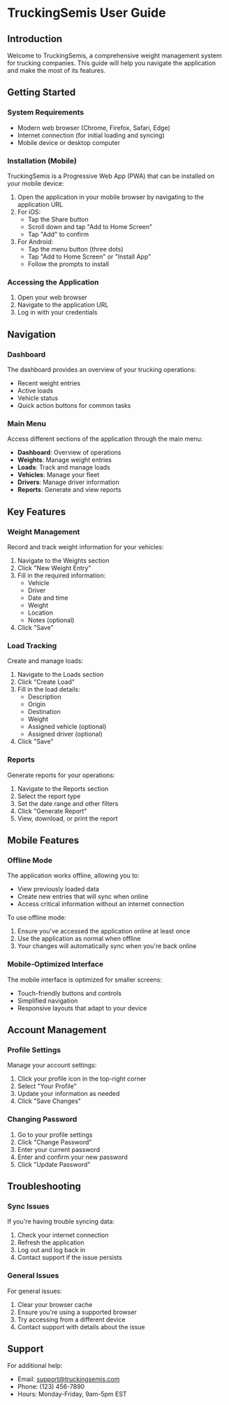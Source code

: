 <!--

 * Copyright (c) 2025 Cosmo Exploit Group LLC. All Rights Reserved.
 * 
 * PROPRIETARY AND CONFIDENTIAL
 * 
 * This file is part of the Cosmo Exploit Group LLC Weight Management System.
 * Unauthorized copying of this file, via any medium is strictly prohibited.
 * 
 * This file contains proprietary and confidential information of 
 * Cosmo Exploit Group LLC and may not be copied, distributed, or used
 * in any way without explicit written permission.
 

-->

# TruckingSemis User Guide

## Introduction

Welcome to TruckingSemis, a comprehensive weight management system for trucking companies. This guide will help you navigate the application and make the most of its features.

## Getting Started

### System Requirements

- Modern web browser (Chrome, Firefox, Safari, Edge)
- Internet connection (for initial loading and syncing)
- Mobile device or desktop computer

### Installation (Mobile)

TruckingSemis is a Progressive Web App (PWA) that can be installed on your mobile device:

1. Open the application in your mobile browser by navigating to the application URL
2. For iOS:
   - Tap the Share button
   - Scroll down and tap "Add to Home Screen"
   - Tap "Add" to confirm
3. For Android:
   - Tap the menu button (three dots)
   - Tap "Add to Home Screen" or "Install App"
   - Follow the prompts to install

### Accessing the Application

1. Open your web browser
2. Navigate to the application URL
3. Log in with your credentials

## Navigation

### Dashboard

The dashboard provides an overview of your trucking operations:

- Recent weight entries
- Active loads
- Vehicle status
- Quick action buttons for common tasks

### Main Menu

Access different sections of the application through the main menu:

- **Dashboard**: Overview of operations
- **Weights**: Manage weight entries
- **Loads**: Track and manage loads
- **Vehicles**: Manage your fleet
- **Drivers**: Manage driver information
- **Reports**: Generate and view reports

## Key Features

### Weight Management

Record and track weight information for your vehicles:

1. Navigate to the Weights section
2. Click "New Weight Entry"
3. Fill in the required information:
   - Vehicle
   - Driver
   - Date and time
   - Weight
   - Location
   - Notes (optional)
4. Click "Save"

### Load Tracking

Create and manage loads:

1. Navigate to the Loads section
2. Click "Create Load"
3. Fill in the load details:
   - Description
   - Origin
   - Destination
   - Weight
   - Assigned vehicle (optional)
   - Assigned driver (optional)
4. Click "Save"

### Reports

Generate reports for your operations:

1. Navigate to the Reports section
2. Select the report type
3. Set the date range and other filters
4. Click "Generate Report"
5. View, download, or print the report

## Mobile Features

### Offline Mode

The application works offline, allowing you to:

- View previously loaded data
- Create new entries that will sync when online
- Access critical information without an internet connection

To use offline mode:

1. Ensure you've accessed the application online at least once
2. Use the application as normal when offline
3. Your changes will automatically sync when you're back online

### Mobile-Optimized Interface

The mobile interface is optimized for smaller screens:

- Touch-friendly buttons and controls
- Simplified navigation
- Responsive layouts that adapt to your device

## Account Management

### Profile Settings

Manage your account settings:

1. Click your profile icon in the top-right corner
2. Select "Your Profile"
3. Update your information as needed
4. Click "Save Changes"

### Changing Password

1. Go to your profile settings
2. Click "Change Password"
3. Enter your current password
4. Enter and confirm your new password
5. Click "Update Password"

## Troubleshooting

### Sync Issues

If you're having trouble syncing data:

1. Check your internet connection
2. Refresh the application
3. Log out and log back in
4. Contact support if the issue persists

### General Issues

For general issues:

1. Clear your browser cache
2. Ensure you're using a supported browser
3. Try accessing from a different device
4. Contact support with details about the issue

## Support

For additional help:

- Email: support@truckingsemis.com
- Phone: (123) 456-7890
- Hours: Monday-Friday, 9am-5pm EST
